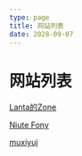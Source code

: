 ```yaml
---
type: page
title: 网站列表
date: 2028-09-07
---
```


# 网站列表
[Lanta的Zone](https://lanta.bangumi.cyou)

[Niute Fony](https://niute.bangumi.cyou)

[muxiyuj](https://muxiyuj.bangumi.cyou)
